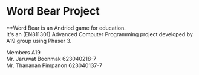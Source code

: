 # Word Bear Project
**Word Bear is an Andriod game for education.<br>
It's an (EN811301) Advanced Computer Programming project developed by A19 group using Phaser 3.<br>

Members A19<br>
Mr. Jaruwat Boonmak 623040218-7 <br>
Mr. Thananan Pimpanon 623040137-7

